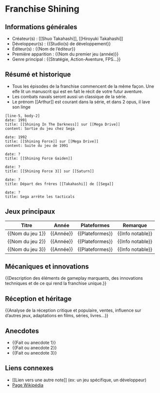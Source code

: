 
# Franchise Shining

## Informations générales
- Créateur(s) :  [[Shuo Takahashi]], [[Hiroyuki Takahashi]]
- Développeur(s) : {{Studio(s) de développement}}
- Éditeur(s) : {{Nom de l’éditeur}}
- Première apparition : {{Nom du premier jeu (année)}}
- Genre principal : {{Stratégie, Action-Aventure, FPS...}}

## Résumé et historique
- Tous les épisodes de la franchise commencent de la même façon. Une elfe lit un manuscrit qui est en fait le récit de votre futur aventure.
- Les combats navals seront aussi un classique de la série.
- Le prénom [[Arthur]] est courant dans la série, et dans 2 opus, il lave son linge
```timeline-labeled
[line-5, body-2]
date: 1991  
title: [[Shining In The Darkness]] sur [[Mega Drive]]
content: Sortie du jeu chez Sega

date: 1992
title: [[Shining Force]] sur [[Mega Drive]]
content: Suite du jeu de 1991

date: ?
title: [[Shining Force Gaiden]]

date: ?
title: [[Shining Force 3]] sur [[Saturn]]

date: ?
title: Départ des frères [[Takahashi]] de [[Sega]]

date: ?
title: Sega arrête les tacticals
```


## Jeux principaux
| Titre            | Année     | Plateformes     | Remarque         |
| ---------------- | --------- | --------------- | ---------------- |
| {{Nom du jeu 1}} | {{Année}} | {{Plateformes}} | {{Info notable}} |
| {{Nom du jeu 2}} | {{Année}} | {{Plateformes}} | {{Info notable}} |
| {{Nom du jeu 3}} | {{Année}} | {{Plateformes}} | {{Info notable}} |

## Mécaniques et innovations
{{Description des éléments de gameplay marquants, des innovations techniques et de ce qui rend la franchise unique.}}

## Réception et héritage
{{Analyse de la réception critique et populaire, ventes, influence sur d’autres jeux, adaptations en films, séries, livres...}}

## Anecdotes
- {{Fait ou anecdote 1}}
- {{Fait ou anecdote 2}}
- {{Fait ou anecdote 3}}

## Liens connexes
- [[Lien vers une autre note]] (ex: un jeu spécifique, un développeur)
- [Page Wikipédia](https://wikipedia.org)